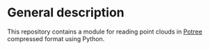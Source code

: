 # General description
This repository contains a module for reading point clouds in [Potree](https://github.com/potree/potree) compressed format using Python.
